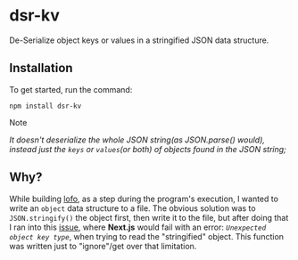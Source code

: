 # dsr-kv

De-Serialize object keys or values in a stringified JSON data structure.

## Installation

To get started, run the command:

```
npm install dsr-kv
```

> [!NOTE]
> _It doesn't deserialize the whole JSON string(as JSON.parse() would), instead just the `keys` or `values`(or both) of objects found in the JSON string;_

## Why?

While building [lofo](https://github.com/binlf/lofo), as a step during the program's execution, I wanted to write an `object` data structure to a file. The obvious solution was to `JSON.stringify()` the object first, then write it to the file, but after doing that I ran into this [issue](https://github.com/binlf/lofo/issues/2), where **Next.js** would fail with an error: _`Unexpected object key type`_, when trying to read the "stringified" object.
This function was written just to "ignore"/get over that limitation.
